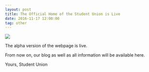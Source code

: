 ```yaml
---
layout: post
title: The Official Home of the Student Union is Live
date: 2016-11-17 12:00:00
tag: other
---
```


<img src="{{ site.baseurl }}/img/post/slogo.png">

The alpha version of the webpage is live.

From now on, our blog as well as all information will be available here.

Yours,
Student Union